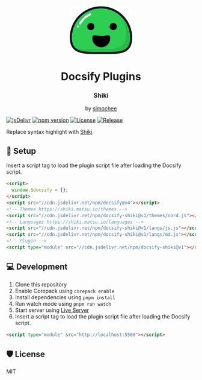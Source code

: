 <p align="center">
  <img src="docsify.svg" alt="Docsify Logo" height="128">
</p>
<h1 align="center">Docsify Plugins</h1>
<h3 align="center">Shiki</h3>
<p align="center">by <a href="https://github.com/simochee">simochee</a></p>

[![jsDelivr](https://data.jsdelivr.com/v1/package/npm/docsify-shiki/badge)](https://www.jsdelivr.com/package/npm/docsify-shiki)
[![npm version](https://badge.fury.io/js/docsify-shiki.svg)](https://badge.fury.io/js/docsify-shiki)
[![License](https://img.shields.io/npm/l/docsify-shiki)](https://github.com/simochee/docsify-shiki/blob/main/LICENSE)
[![Release](https://github.com/simochee/docsify-shiki/actions/workflows/release.yaml/badge.svg?branch=main)](https://github.com/simochee/docsify-shiki/actions/workflows/release.yaml)

Replace syntax highlight with [Shiki](https://github.com/shikijs/shiki).

## 📀 Setup

Insert a script tag to load the plugin script file after loading the Docsify script.

```html
<script>
  window.$docsify = {};
</script>
<script src="//cdn.jsdelivr.net/npm/docsify@v4"></script>
<!-- Themes https://shiki.matsu.io/themes -->
<script src="//cdn.jsdelivr.net/npm/docsify-shiki@v1/themes/nord.js"></script>
<!-- Languages https://shiki.matsu.io/languages -->
<script src="//cdn.jsdelivr.net/npm/docsify-shiki@v1/langs/js.js"></script>
<script src="//cdn.jsdelivr.net/npm/docsify-shiki@v1/langs/md.js"></script>
<!-- Plugin -->
<script type="module" src="//cdn.jsdelivr.net/npm/docsify-shiki@v1"></script>
```

## 💻 Development

1. Clone this repository
1. Enable Corepack using `corepack enable`
1. Install dependencies using `pnpm install`
1. Run watch mode using `pnpm run watch`
1. Start server using [Live Server](https://marketplace.visualstudio.com/items?itemName=ritwickdey.LiveServer)
1. Insert a script tag to load the plugin script file after loading the Docsify script.

```html
<script type="module" src="http://localhost:5500"></script>
```

## 🛡️ License

MIT
